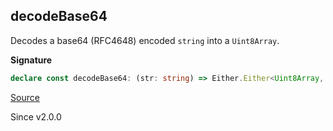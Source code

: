 ## decodeBase64

Decodes a base64 (RFC4648) encoded `string` into a `Uint8Array`.

**Signature**

```ts
declare const decodeBase64: (str: string) => Either.Either<Uint8Array, DecodeException>
```

[Source](https://github.com/Effect-TS/effect/tree/main/packages/effect/src/Encoding.ts#L31)

Since v2.0.0